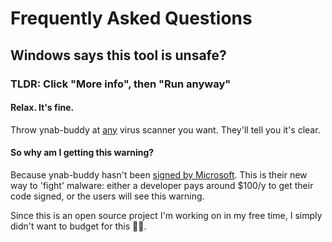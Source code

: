 # Frequently Asked Questions

## Windows says this tool is unsafe?
### TLDR: Click "More info", then "Run anyway"
#### Relax. It's fine.
Throw ynab-buddy at [any](https://www.virustotal.com/gui/url/8ffe755bcdc8263ab12c8717a2371ed81aacad3a0a850be12ef3fabf5a595b0f/detection) virus scanner you want.
They'll tell you it's clear.  

#### So why am I getting this warning?
Because ynab-buddy hasn't been [signed by Microsoft](https://www.google.com/search?q=microsoft+authenticode). 
This is their new way to 'fight' malware: either a developer pays around $100/y to get their code signed, 
or the users will see this warning.

Since this is an open source project I'm working on in my free time, I simply didn't want to budget for this 🤷‍♂️.
